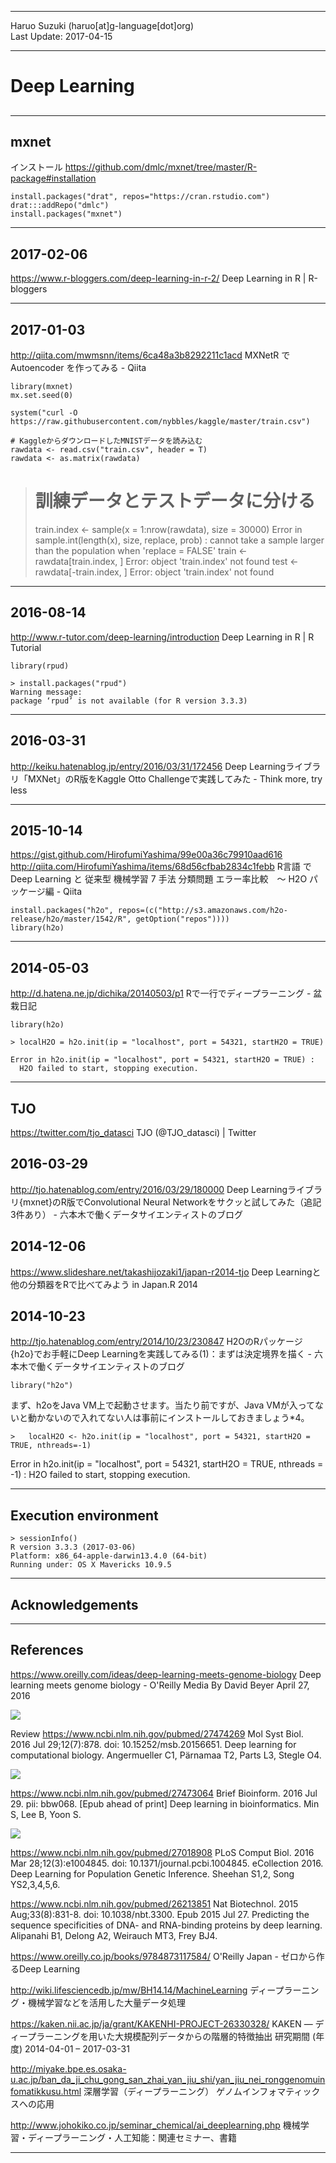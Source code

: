 ----------

Haruo Suzuki (haruo[at]g-language[dot]org)  
Last Update: 2017-04-15

----------

# Deep Learning
## 
### 
#### 

----------
## mxnet

インストール
https://github.com/dmlc/mxnet/tree/master/R-package#installation

	install.packages("drat", repos="https://cran.rstudio.com")
	drat:::addRepo("dmlc")
	install.packages("mxnet")

----------
## 2017-02-06 
https://www.r-bloggers.com/deep-learning-in-r-2/
Deep Learning in R | R-bloggers


----------
## 2017-01-03
http://qiita.com/mwmsnn/items/6ca48a3b8292211c1acd
MXNetR で Autoencoder を作ってみる - Qiita

	library(mxnet)
	mx.set.seed(0)

    system("curl -O https://raw.githubusercontent.com/nybbles/kaggle/master/train.csv")

	# KaggleからダウンロードしたMNISTデータを読み込む
	rawdata <- read.csv("train.csv", header = T)
	rawdata <- as.matrix(rawdata)


> # 訓練データとテストデータに分ける
> train.index <- sample(x = 1:nrow(rawdata), size = 30000)
Error in sample.int(length(x), size, replace, prob) : 
  cannot take a sample larger than the population when 'replace = FALSE'
> train <- rawdata[train.index, ]
Error: object 'train.index' not found
> test <- rawdata[-train.index, ]
Error: object 'train.index' not found

----------
## 2016-08-14
http://www.r-tutor.com/deep-learning/introduction
Deep Learning in R | R Tutorial

	library(rpud)

	> install.packages("rpud")
	Warning message:
	package ‘rpud’ is not available (for R version 3.3.3) 

----------
## 2016-03-31
http://keiku.hatenablog.jp/entry/2016/03/31/172456
Deep Learningライブラリ「MXNet」のR版をKaggle Otto Challengeで実践してみた - Think more, try less


----------
## 2015-10-14
https://gist.github.com/HirofumiYashima/99e00a36c79910aad616
http://qiita.com/HirofumiYashima/items/68d56cfbab2834c1febb
R言語 で Deep Learning と 従来型 機械学習 7 手法 分類問題 エラー率比較　～ H2O パッケージ編 - Qiita

	install.packages("h2o", repos=(c("http://s3.amazonaws.com/h2o-release/h2o/master/1542/R", getOption("repos"))))
	library(h2o)

----------
## 2014-05-03
http://d.hatena.ne.jp/dichika/20140503/p1
Rで一行でディープラーニング - 盆栽日記

	library(h2o)

	> localH2O = h2o.init(ip = "localhost", port = 54321, startH2O = TRUE)

	Error in h2o.init(ip = "localhost", port = 54321, startH2O = TRUE) : 
	  H2O failed to start, stopping execution.

----------
## TJO
https://twitter.com/tjo_datasci
TJO (@TJO_datasci) | Twitter

## 2016-03-29
http://tjo.hatenablog.com/entry/2016/03/29/180000
Deep Learningライブラリ{mxnet}のR版でConvolutional Neural Networkをサクッと試してみた（追記3件あり） - 六本木で働くデータサイエンティストのブログ


## 2014-12-06
https://www.slideshare.net/takashijozaki1/japan-r2014-tjo
Deep Learningと他の分類器をRで比べてみよう in Japan.R 2014

## 2014-10-23
http://tjo.hatenablog.com/entry/2014/10/23/230847
H2OのRパッケージ{h2o}でお手軽にDeep Learningを実践してみる(1)：まずは決定境界を描く - 六本木で働くデータサイエンティストのブログ

    library("h2o")

まず、h2oをJava VM上で起動させます。当たり前ですが、Java VMが入ってないと動かないので入れてない人は事前にインストールしておきましょう*4。

	> 	localH2O <- h2o.init(ip = "localhost", port = 54321, startH2O = TRUE, nthreads=-1)

Error in h2o.init(ip = "localhost", port = 54321, startH2O = TRUE, nthreads = -1) : 
  H2O failed to start, stopping execution.


----------
## Execution environment

	> sessionInfo()
	R version 3.3.3 (2017-03-06)
	Platform: x86_64-apple-darwin13.4.0 (64-bit)
	Running under: OS X Mavericks 10.9.5

----------
## Acknowledgements

----------
## References

https://www.oreilly.com/ideas/deep-learning-meets-genome-biology
Deep learning meets genome biology - O'Reilly Media
By David Beyer April 27, 2016

![](https://d3tdunqjn7n0wj.cloudfront.net/720x480/a_genome_alignment_of_eight_yersinia_isolates-a416682ed0dbec613227a26953c6cccb.jpg)

Review
https://www.ncbi.nlm.nih.gov/pubmed/27474269
Mol Syst Biol. 2016 Jul 29;12(7):878. doi: 10.15252/msb.20156651.
Deep learning for computational biology.
Angermueller C1, Pärnamaa T2, Parts L3, Stegle O4.

![](https://www.ncbi.nlm.nih.gov/pmc/articles/PMC4965871/bin/MSB-12-878-g001.jpg)

https://www.ncbi.nlm.nih.gov/pubmed/27473064
Brief Bioinform. 2016 Jul 29. pii: bbw068. [Epub ahead of print]
Deep learning in bioinformatics.
Min S, Lee B, Yoon S.

![](https://oup.silverchair-cdn.com/oup/backfile/Content_public/Journal/bib/PAP/10.1093_bib_bbw068/2/m_bbw068f2p.jpeg?Expires=1492322095&Signature=LOpu6w596BlzZDCGwFWgdvjrxhuxHH85riIE89loM93Yu2cQY5NRtJlOlbE-7Kckm5uEm8U7GBWNHOnrDaR4PpfjWfEuEU1pXJ~7HreLn1p6kfJOPD1QFV8TmrtWuBM0Or88Fo8r7CPtZxNBJcJMHURozGWPhb-anDAvNgPP7TATnkNQ8LPeDxWeyqWbEaj9xTHkIOZd4YM2nONdyAhhtglrbcp4BdeRcAan2uxj9A9MOmRj~okxDwGeBcxwXKj9J0SLmQUmtds46D-HQpStpB7JEqChBKj0zpx7jDLNydXfa4XeUk2Ua0a5Dz3166~s54hr6tuOfDchNHtCvw7f6Q__&Key-Pair-Id=APKAIUCZBIA4LVPAVW3Q)

https://www.ncbi.nlm.nih.gov/pubmed/27018908
PLoS Comput Biol. 2016 Mar 28;12(3):e1004845. doi: 10.1371/journal.pcbi.1004845. eCollection 2016.
Deep Learning for Population Genetic Inference.
Sheehan S1,2, Song YS2,3,4,5,6.

https://www.ncbi.nlm.nih.gov/pubmed/26213851
Nat Biotechnol. 2015 Aug;33(8):831-8. doi: 10.1038/nbt.3300. Epub 2015 Jul 27.
Predicting the sequence specificities of DNA- and RNA-binding proteins by deep learning.
Alipanahi B1, Delong A2, Weirauch MT3, Frey BJ4.

https://www.oreilly.co.jp/books/9784873117584/
O'Reilly Japan - ゼロから作るDeep Learning

http://wiki.lifesciencedb.jp/mw/BH14.14/MachineLearning
ディープラーニング・機械学習などを活用した大量データ処理

https://kaken.nii.ac.jp/ja/grant/KAKENHI-PROJECT-26330328/
KAKEN — ディープラーニングを用いた大規模配列データからの階層的特徴抽出
研究期間 (年度)	2014-04-01 – 2017-03-31

http://miyake.bpe.es.osaka-u.ac.jp/ban_da_ji_chu_gong_san_zhai_yan_jiu_shi/yan_jiu_nei_ronggenomuinfomatikkusu.html
深層学習（ディープラーニング）
ゲノムインフォマティックスへの応用 　

http://www.johokiko.co.jp/seminar_chemical/ai_deeplearning.php
機械学習・ディープラーニング・人工知能：関連セミナー、書籍

----------
